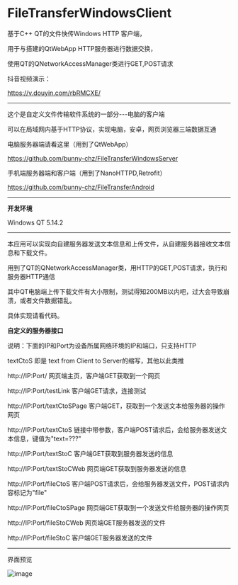 # FileTransferWindowsClient
基于C++ QT的文件快传Windows HTTP 客户端，

用于与搭建的QtWebApp HTTP服务器进行数据交换，

使用QT的QNetworkAccessManager类进行GET,POST请求

抖音视频演示：

https://v.douyin.com/rbRMCXE/

-----------------------------------------------------------

这个是自定义文件传输软件系统的一部分---电脑的客户端

可以在局域网内基于HTTP协议，实现电脑，安卓，网页浏览器三端数据互通

电脑服务器端请看这里（用到了QtWebApp）

https://github.com/bunny-chz/FileTransferWindowsServer

手机端服务器端和客户端（用到了NanoHTTPD,Retrofit）

https://github.com/bunny-chz/FileTransferAndroid

----------------------------------------------------------

**开发环境**

Windows QT 5.14.2

------------------------

本应用可以实现向自建服务器发送文本信息和上传文件，从自建服务器接收文本信息和下载文件。

用到了QT的QNetworkAccessManager类，用HTTP的GET,POST请求，执行和服务器HTTP通信

其中QT电脑端上传下载文件有大小限制，测试得知200MB以内吧，过大会导致崩溃，或者文件数据错乱。

具体实现请看代码。


**自定义的服务器接口**

说明：下面的IP和Port为设备所属网络环境的IP和端口，只支持HTTP

textCtoS 即是 text from Client to Server的缩写，其他以此类推


http://IP:Port/ 网页端主页，客户端GET获取到一个网页

http://IP:Port/testLink 客户端GET请求，连接测试

http://IP:Port/textCtoSPage 客户端GET，获取到一个发送文本给服务器的操作网页

http://IP:Port/textCtoS 链接中带参数，客户端POST请求后，会给服务器发送文本信息，键值为"text=???"

http://IP:Port/textStoC 客户端GET获取到服务器发送的信息

http://IP:Port/textStoCWeb 网页端GET获取到服务器发送的信息

http://IP:Port/fileCtoS 客户端POST请求后，会给服务器发送文件，POST请求内容标记为"file"

http://IP:Port/fileCtoSPage 网页端GET获取到一个发送文件给服务器的操作网页

http://IP:Port/fileStoCWeb 网页端GET服务器发送的文件

http://IP:Port/fileStoC 客户端GET服务器发送的文件

---------------------------------------------------

界面预览

![image](https://user-images.githubusercontent.com/57706599/197377959-746083e8-d3a3-485d-955c-b5482c601f2d.png)

